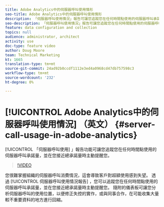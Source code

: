 ```yaml
---
title: Adobe Analytics中的伺服器呼叫使用情形
seo-title: Adobe Analytics中的伺服器呼叫使用情形
description: 「伺服器呼叫使用情況」報告可讓您追蹤您在任何時間點使用的伺服器呼叫承諾量，並在您接近總承諾量時主動提醒您。
seo-description: 「伺服器呼叫使用情況」報告可讓您追蹤您在任何時間點使用的伺服器呼叫承諾量，並在您接近總承諾量時主動提醒您。
feature: data configuration and collection
topics: null
audience: administrator, architect
activity: use
doc-type: feature video
author: Doug Moore
team: Technical Marketing
kt: 1665
translation-type: tm+mt
source-git-commit: 24ad92b0ccdf1112e3ed4a0968cd47db757598c3
workflow-type: tm+mt
source-wordcount: '232'
ht-degree: 0%

---
```



# [!UICONTROL Adobe Analytics中的伺服器呼叫使用情況] （英文） {#server-call-usage-in-adobe-analytics}

[!UICONTROL 「伺服器呼叫使用] 」報告功能可讓您追蹤您在任何時間點使用的伺服器呼叫承諾量，並在您接近總承諾量時主動提醒您。

>[!VIDEO](https://video.tv.adobe.com/v/23137/?quality=12)

您很難掌握組織的伺服器呼叫消費情況，這會導致客戶對超額使用感到失望。 透過 [!UICONTROL 伺服器呼叫使用情況報告] ，您可以追蹤您在任何時間點使用的伺服器呼叫承諾量，並在您接近總承諾量時主動提醒您。 隨附的儀表板可讓您分析伺服器呼叫的使用位置，以便修正失控的實作，或與同事合作，在可能收集大量較不重要資料的地方進行回縮。
